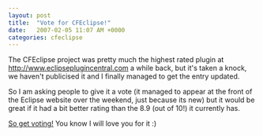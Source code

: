 ```yaml
---
layout: post
title:  "Vote for CFEclipse!"
date:   2007-02-05 11:07 AM +0000
categories: cfeclipse
---
```

The CFEclipse project was pretty much the highest rated plugin at <a href="http://www.eclipseplugincentral.com">http://www.eclipseplugincentral.com</a> a while back, but it's taken a knock, we haven't publicised
it and I finally managed to get the entry updated.

So I am asking people to give it a vote (it managed to appear at the front of the Eclipse website over the weekend, just because its new) but it would be great if it had a bit better rating than the 8.9 (out of 10!) it currently has.

<a href="http://www.eclipseplugincentral.com/Web_Links-index-req-viewlink-cid-175.html">So get voting!</a>  You know I will love you for it :)